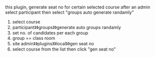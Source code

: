 this plugin, generate seat no for certain selected course
after an admin select participant then select "groups auto generate randamly"

1. select course 
2. participant》》groups》》generate auto groups randamly
3. set no. of candidates per each group
4. group == class room
5. site admin》》plugins》》local》》gen seat no
6. select course from the list then click "gen seat no"


